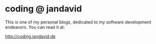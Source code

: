 # coding @ jandavid

This is one of my personal blogs, dedicated to my software development
endeavors. You can read it at:

http://coding.jandavid.de
